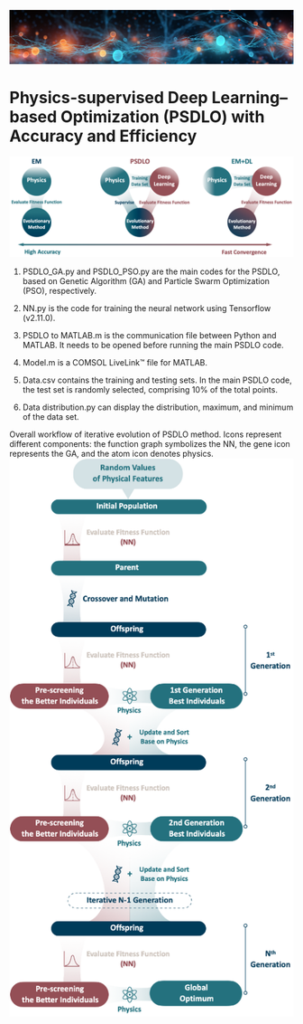![image](https://github.com/SkyRiverMoon/PSDLO/blob/main/Figure/1.png)
# Physics-supervised Deep Learning–based Optimization (PSDLO) with Accuracy and Efficiency
![image](https://github.com/SkyRiverMoon/PSDLO/blob/main/Figure/2.png)

1. PSDLO_GA.py and PSDLO_PSO.py are the main codes for the PSDLO, based on Genetic Algorithm (GA) and Particle Swarm Optimization (PSO), respectively.

2. NN.py is the code for training the neural network using Tensorflow (v2.11.0).

3. PSDLO to MATLAB.m is the communication file between Python and MATLAB. It needs to be opened before running the main PSDLO code.

4. Model.m is a COMSOL LiveLink™ file for MATLAB.

5. Data.csv contains the training and testing sets. In the main PSDLO code, the test set is randomly selected, comprising 10% of the total points.

6. Data distribution.py can display the distribution, maximum, and minimum of the data set.

Overall workflow of iterative evolution of PSDLO method. Icons represent different components: the function graph symbolizes the NN, the gene icon represents the GA, and the atom icon denotes physics.
![image](https://github.com/SkyRiverMoon/PSDLO/blob/main/Figure/3.png#pic_center)
